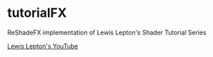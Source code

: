 # tutorialFX

ReShadeFX implementation of Lewis Lepton's Shader Tutorial Series

[Lewis Lepton's YouTube](https://www.youtube.com/channel/UC8Wzk_R1GoPkPqLo-obU_kQ)
